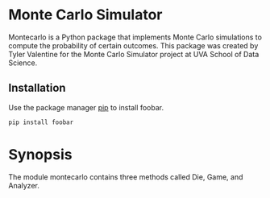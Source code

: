 # Monte Carlo Simulator 

Montecarlo is a Python package that implements Monte Carlo simulations to compute the probability of certain outcomes. 
This package was created by Tyler Valentine for the Monte Carlo Simulator project at UVA School of Data Science. 

## Installation

Use the package manager [pip](https://pip.pypa.io/en/stable/) to install foobar.

```bash
pip install foobar
```



# Synopsis 

The module montecarlo contains three methods called Die, Game, and Analyzer. 


